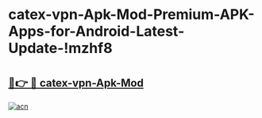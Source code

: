 # catex-vpn-Apk-Mod-Premium-APK-Apps-for-Android-Latest-Update-!mzhf8

# <h2><a href="https://1ihh8b.esa.edu.pl?title=catex-vpn-Apk-Mod&ref=mzhf8">🔗👉 🔴 catex-vpn-Apk-Mod</a></h2>

[![acn](https://github.com/user-attachments/assets/0f9c940e-d8b0-45ae-aac7-cd30a18b3e1c)](https://1ihh8b.esa.edu.pl?title=catex-vpn-Apk-Mod&ref=mzhf8)

